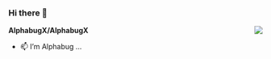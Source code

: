 ### Hi there 👋

<img src="https://github-readme-stats.mrdulin.vercel.app/api?username=AlphabugX&count_private=true&show_icons=true" align="right">

**AlphabugX/AlphabugX**

- 📫 I’m Alphabug ...
